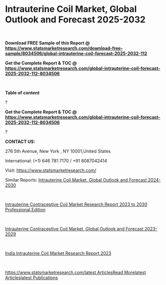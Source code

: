 <h1>Intrauterine Coil Market, Global Outlook and Forecast 2025-2032</h1><br/><p><strong>Download FREE Sample of this Report @ <a href="https://www.statsmarketresearch.com/download-free-sample/8034506/global-intrauterine-coil-forecast-2025-2032-112">https://www.statsmarketresearch.com/download-free-sample/8034506/global-intrauterine-coil-forecast-2025-2032-112</a></strong></p>
 
 
 
 <div><b>Get the Complete Report & TOC @ <a href="https://www.statsmarketresearch.com/global-intrauterine-coil-forecast-2025-2032-112-8034506">https://www.statsmarketresearch.com/global-intrauterine-coil-forecast-2025-2032-112-8034506</a></b></div>
 
 
 
 <p><br />
 
 <b>Table of content</b></p>
 
 
 
 <p>? </p>
 
 
 
 <div><b>Get the Complete Report & TOC @ <a href="https://www.statsmarketresearch.com/global-intrauterine-coil-forecast-2025-2032-112-8034506">https://www.statsmarketresearch.com/global-intrauterine-coil-forecast-2025-2032-112-8034506</a></b></div>
 
 
 
 <p>? </p>
 
 
 
 <p><b>CONTACT US:</b><br />
 
 276 5th Avenue, New York , NY 10001,United States<br />
 
 International: (+1) 646 781 7170 / +91 8087042414<br />
 
 Visit: <a href="https://www.statsmarketresearch.com/">https://www.statsmarketresearch.com/</a><br />
 
 Similar Reports: <a href="https://www.statsmarketresearch.com/global-intrauterine-coil-forecast-2025-2032-112-8034506">Intrauterine Coil Market, Global Outlook and Forecast 2024-2030</a><br />
 
 <br />
 
 <a href="https://www.statsmarketresearch.com/global-intrauterine-coil-forecast-2025-2032-112-8034506">Intrauterine Contraceptive Coil Market Research Report 2023 to 2030 Professional Edition</a><br />
 
 <br />
 
 <a href="https://www.statsmarketresearch.com/global-intrauterine-coil-forecast-2025-2032-112-8034506">Intrauterine Contraceptive Coil Market, Global Outlook and Forecast 2023-2029</a><br />
 
 <br />
 
 <a href="https://www.statsmarketresearch.com/global-intrauterine-coil-forecast-2025-2032-112-8034506">India Intrauterine Coil Market Research Report 2023</a><br />
 
 <br />
 
 <a href="https://gyeongbokgung.com">https://www.statsmarketresearch.com/</a><a href="https://hallyeomaritime.com">latest Articles</a><a href="https://jingwansa.com">Read More</a><a href="https://nguoiviet.jp/">latest Articles</a><a href="https://www.intelmarketresearch.com/">latest Publications</a></p>